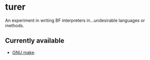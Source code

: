 # turer

An experiment in writing BF interpreters in...undesirable languages or methods.

## Currently available

- [GNU make](make/).

